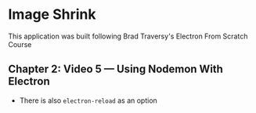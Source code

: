 # Image Shrink

This application was built following Brad Traversy's Electron From Scratch Course

## Chapter 2: Video 5 — Using Nodemon With Electron

- There is also `electron-reload` as an option
